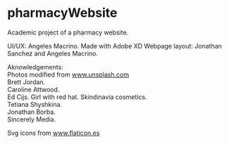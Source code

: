 # pharmacyWebsite
Academic project of a pharmacy website.   
  
UI/UX: Angeles Macrino. 
  Made with Adobe XD
Webpage layout: Jonathan Sanchez and Angeles Macrino.  
  
  
  
  
 Aknowledgements:  
 Photos modified from www.unsplash.com  
 Brett Jordan.  
 Caroline Attwood.  
 Ed Cijs.
 Girl with red hat.
 Skindinavia cosmetics.  
 Tetiana Shyshkina.  
 Jonathan Borba.  
 Sincerely Media.
 
 Svg icons from www.flaticon.es
 
 
